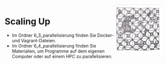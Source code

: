 <img src="chapter_06_zentangle.png" width="150" alt="Abbildung für Kapitel 6" align="right">

# Scaling Up

- Im Ordner 6_3_parallelisierung finden Sie Docker- und Vagrant-Dateien.
- Im Ordner 6_4_parallelisierung finden Sie Materialien, um Programme auf dem eigenen Computer oder auf einem HPC zu parallelisieren.